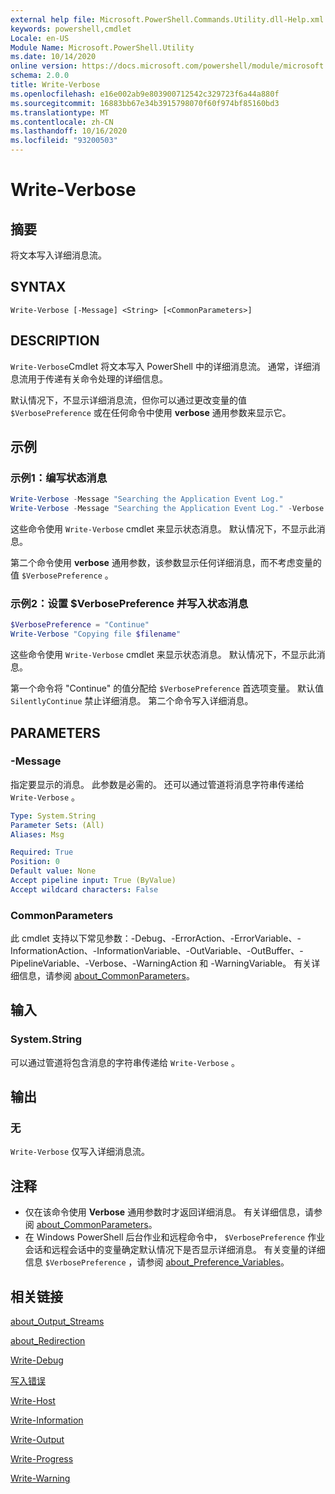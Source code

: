 ```yaml
---
external help file: Microsoft.PowerShell.Commands.Utility.dll-Help.xml
keywords: powershell,cmdlet
Locale: en-US
Module Name: Microsoft.PowerShell.Utility
ms.date: 10/14/2020
online version: https://docs.microsoft.com/powershell/module/microsoft.powershell.utility/write-verbose?view=powershell-5.1&WT.mc_id=ps-gethelp
schema: 2.0.0
title: Write-Verbose
ms.openlocfilehash: e16e002ab9e803900712542c329723f6a44a880f
ms.sourcegitcommit: 16883bb67e34b3915798070f60f974bf85160bd3
ms.translationtype: MT
ms.contentlocale: zh-CN
ms.lasthandoff: 10/16/2020
ms.locfileid: "93200503"
---
```

# Write-Verbose

## 摘要
将文本写入详细消息流。

## SYNTAX

```
Write-Verbose [-Message] <String> [<CommonParameters>]
```

## DESCRIPTION

`Write-Verbose`Cmdlet 将文本写入 PowerShell 中的详细消息流。 通常，详细消息流用于传递有关命令处理的详细信息。

默认情况下，不显示详细消息流，但你可以通过更改变量的值 `$VerbosePreference` 或在任何命令中使用 **verbose** 通用参数来显示它。

## 示例

### 示例1：编写状态消息

```powershell
Write-Verbose -Message "Searching the Application Event Log."
Write-Verbose -Message "Searching the Application Event Log." -Verbose
```

这些命令使用 `Write-Verbose` cmdlet 来显示状态消息。 默认情况下，不显示此消息。

第二个命令使用 **verbose** 通用参数，该参数显示任何详细消息，而不考虑变量的值 `$VerbosePreference` 。

### 示例2：设置 $VerbosePreference 并写入状态消息

```powershell
$VerbosePreference = "Continue"
Write-Verbose "Copying file $filename"
```

这些命令使用 `Write-Verbose` cmdlet 来显示状态消息。 默认情况下，不显示此消息。

第一个命令将 "Continue" 的值分配给 `$VerbosePreference` 首选项变量。 默认值 `SilentlyContinue` 禁止详细消息。 第二个命令写入详细消息。

## PARAMETERS

### -Message

指定要显示的消息。 此参数是必需的。 还可以通过管道将消息字符串传递给 `Write-Verbose` 。

```yaml
Type: System.String
Parameter Sets: (All)
Aliases: Msg

Required: True
Position: 0
Default value: None
Accept pipeline input: True (ByValue)
Accept wildcard characters: False
```

### CommonParameters

此 cmdlet 支持以下常见参数：-Debug、-ErrorAction、-ErrorVariable、-InformationAction、-InformationVariable、-OutVariable、-OutBuffer、-PipelineVariable、-Verbose、-WarningAction 和 -WarningVariable。 有关详细信息，请参阅 [about_CommonParameters](../Microsoft.PowerShell.Core/About/about_CommonParameters.md)。

## 输入

### System.String

可以通过管道将包含消息的字符串传递给 `Write-Verbose` 。

## 输出

### 无

`Write-Verbose` 仅写入详细消息流。

## 注释

- 仅在该命令使用 **Verbose** 通用参数时才返回详细消息。 有关详细信息，请参阅 [about_CommonParameters](https://go.microsoft.com/fwlink/?LinkID=113216)。
- 在 Windows PowerShell 后台作业和远程命令中， `$VerbosePreference` 作业会话和远程会话中的变量确定默认情况下是否显示详细消息。
  有关变量的详细信息 `$VerbosePreference` ，请参阅 [about_Preference_Variables](../Microsoft.PowerShell.Core/About/about_Preference_Variables.md)。

## 相关链接

[about_Output_Streams](../Microsoft.PowerShell.Core/About/about_Output_Streams.md)

[about_Redirection](../Microsoft.PowerShell.Core/About/about_Redirection.md)

[Write-Debug](Write-Debug.md)

[写入错误](Write-Error.md)

[Write-Host](Write-Host.md)

[Write-Information](Write-Information.md)

[Write-Output](Write-Output.md)

[Write-Progress](Write-Progress.md)

[Write-Warning](Write-Warning.md)
